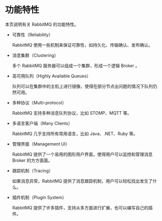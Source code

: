 # 功能特性

本页说明有关 RabbitMQ 的功能特性。

- 可靠性（Reliability）
   
   RabbitMQ 使用一些机制来保证可靠性，如持久化、传输确认、发布确认。

- 消息集群（Clustering）

  多个 RabbitMQ 服务器可以组成一个集群，形成一个逻辑 Broker 。

- 高可用队列（Highly Available Queues）

  队列可以在集群中的主机上进行镜像，使得在部分节点出问题的情况下队列仍然可用。

- 多种协议（Multi-protocol）

  RabbitMQ 支持多种消息队列协议，比如 STOMP、MQTT 等。

- 多语言客户端（Many Clients）

  RabbitMQ 几乎支持所有常用语言，比如 Java、.NET、Ruby 等。

- 管理界面（Management UI）

  RabbitMQ 提供了一个易用的图形用户界面，使得用户可以监控和管理消息 Broker 的方方面面。

- 跟踪机制（Tracing）

  如果消息异常，RabbitMQ 提供了消息跟踪机制，用户可以轻松找出发生了什么。

- 插件机制（Plugin System）

  RabbitMQ 提供了许多插件，支持从多方面进行扩展，也可以编写自己的插件。
